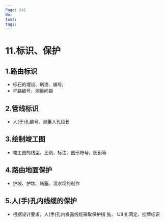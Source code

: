 ```yaml
---
Page: 241
No: 
test: 
tags: 
---
```

# 11.标识、保护
## 1.路由标识
- 标石的埋设、刷漆、编号;
- 杆路编号、测量间距

## 2.管线标识
- 人(于)孔编号、测量人孔段长

## 3.绘制竣工图 
- 竣工图的线型、比例、标注、图形符号，图衔等

## 4.路由地面保护
- 护坡、护坎、堵塞、温水坝的制作

## 5.人(手)孔内线缆的保护
- 根据设计要求，人(手)孔内裸露线缆采取保护措
施， !JII 扎罔定、挂牌标识